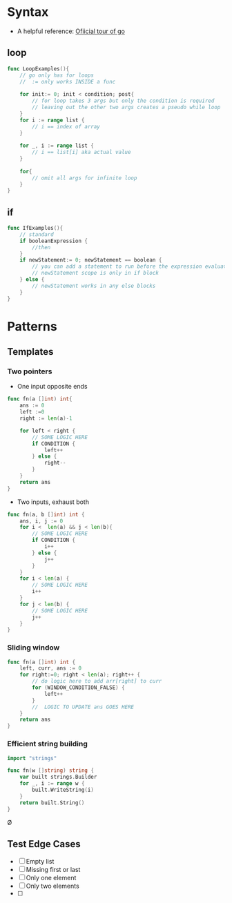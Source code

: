 # Syntax   

- A helpful reference: [Ofiicial tour of go](https://go.dev/tour)

## loop
```go
func LoopExamples(){
	// go only has for loops
	// 	:= only works INSIDE a func
	
	for init:= 0; init < condition; post{
		// for loop takes 3 args but only the condition is required
		// leaving out the other two args creates a pseudo while loop
	}
	for i := range list {
		// i == index of array
	}
	
	for _, i := range list {
		// i == list[i] aka actual value
	}
	
	for{
		// omit all args for infinite loop
	}
}
```

## if
```go
func IfExamples(){
	// standard
	if booleanExpression {
		//then
	}
	if newStatement:= 0; newStatement == boolean {
		// you can add a statement to run before the expression evaluates
		// newStatement scope is only in if block
	} else {
		// newStatement works in any else blocks
	}
}
```

# Patterns

## Templates

### Two pointers
- One input opposite ends 
```go
func fn(a []int) int{
	ans := 0
	left :=0
	right := len(a)-1

	for left < right {
		// SOME LOGIC HERE
		if CONDITION {
			left++
		} else {
			right--
		}
	}
	return ans
}
```

- Two inputs, exhaust both
```go
func fn(a, b []int) int {
	ans, i, j := 0
	for i <  len(a) && j < len(b){
		// SOME LOGIC HERE
		if CONDITION {
			i++
		} else {
			j++
		}
	}
	for i < len(a) {
		// SOME LOGIC HERE
		i++
	}
	for j < len(b) {
		// SOME LOGIC HERE
		j++
	}
}
```

### Sliding window
```go
func fn(a []int) int {
	left, curr, ans := 0
	for right:=0; right < len(a); right++ {
		// do logic here to add arr[right] to curr
		for (WINDOW_CONDITION_FALSE) {
			left++
		}
		//  LOGIC TO UPDATE ans GOES HERE
	}
	return ans
}
```

### Efficient string building
```go
import "strings"

func fn(w []string) string {
	var built strings.Builder
	for _, i := range w {
		built.WriteString(i)
	}
	return built.String()
}
```

Ø
## Test Edge Cases
- [ ] Empty list
- [ ] Missing first or last
- [ ] Only one element
- [ ] Only two elements
- [ ] 














